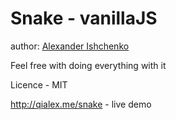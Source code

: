 Snake - vanillaJS
====================

author: [Alexander Ishchenko](http://qialex.me)

Feel free with doing everything with it

Licence - MIT

http://qialex.me/snake - live demo